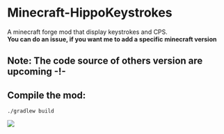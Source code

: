 # Minecraft-HippoKeystrokes
A minecraft forge mod that display keystrokes and CPS.<br>
<strong>You can do an issue, if you want me to add a specific minecraft version</strong>

## Note: The code source of others version are upcoming -!-


## Compile the mod:
`./gradlew build` 

<img src="https://i.imgur.com/05ylfMG.png">
